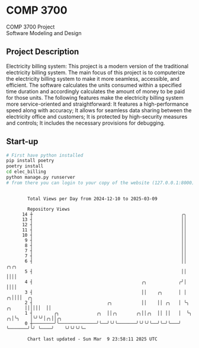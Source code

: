 # COMP 3700
COMP 3700 Project  
Software Modeling and Design
## Project Description
Electricity billing system: This project is a modern version of the traditional electricity billing system. The main focus of this project is to computerize the electricity billing system to make it more seamless, accessible, and efficient. The software calculates the units consumed within a specified time duration and accordingly calculates the amount of money to be paid for those units. The following features make the electricity billing system more service-oriented and straightforward: It features a high-performance speed along with accuracy; It allows for seamless data sharing between the electricity office and customers; It is protected by high-security measures and controls; It includes the necessary provisions for debugging.

## Start-up
```bash
# First have python installed
pip install poetry
poetry install
cd elec_billing
python manage.py runserver
# from there you can login to your copy of the website (127.0.0.1:8000), default creds are admin/admin
```

```

        Total Views per Day from 2024-12-10 to 2025-03-09

        Repository Views
      14 ┼                                                        ╭╮
      13 ┤                                                        ││
      12 ┤                                                        ││
      11 ┤                                                        ││
      10 ┤                                                        ││
       9 ┤                                                        ││
       8 ┤                                                        ││
       7 ┤                                                        ││
       7 ┤                                                        ││
       6 ┤                                                        ││                    ╭╮╭╮
       5 ┤                                                        ││                    ││││
       4 ┤                                         ╭╮            ╭╯│                    ││││
       3 ┤                                         ││    ╭╮      │ │                  ╭╮││││  ╭╮
       2 ┤                            ╭╮           ││    ││ ╭╮   │ ╰╮          ╭╮     ││││││  ││
       1 ┤        ╭╮              ╭╮  ││╭╮       ╭╮││╭╮  ││ ││   │  ╰╮       ╭╮│╰╮    │╰╯╰╯│╭╮││╭╮
       0 ┼────────╯╰──────────────╯╰──╯╰╯╰───────╯╰╯╰╯╰──╯╰─╯╰───╯   ╰───────╯╰╯ ╰────╯    ╰╯╰╯╰╯╰─

        Chart last updated - Sun Mar  9 23:58:11 2025 UTC
        
```
